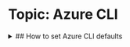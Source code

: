 # Topic: Azure CLI

<details>
<summary>
## How to set Azure CLI defaults 
</summary>
<script src="https://gist.github.com/lindacmsheard/c0c5d9266dedd2186014cfcde1cbb11f.js"></script>
</details>